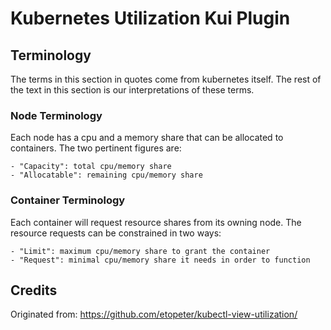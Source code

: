 # Kubernetes Utilization Kui Plugin

## Terminology

The terms in this section in quotes come from kubernetes itself. The
rest of the text in this section is our interpretations of these
terms.

### Node Terminology

Each node has a cpu and a memory share that can be allocated to
containers. The two pertinent figures are:

    - "Capacity": total cpu/memory share
    - "Allocatable": remaining cpu/memory share

### Container Terminology

Each container will request resource shares from its owning node. The
resource requests can be constrained in two ways:

    - "Limit": maximum cpu/memory share to grant the container
    - "Request": minimal cpu/memory share it needs in order to function

## Credits

Originated from: https://github.com/etopeter/kubectl-view-utilization/
